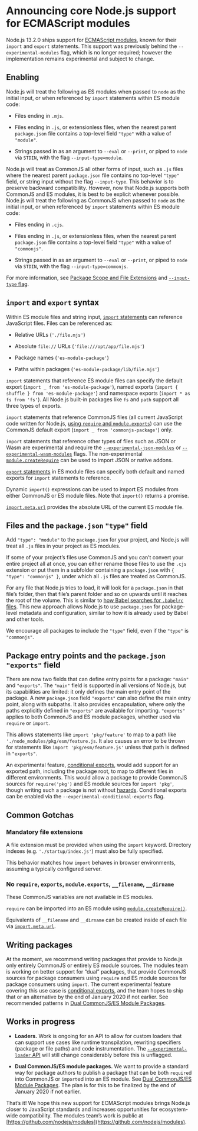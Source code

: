 # Announcing core Node.js support for ECMAScript modules

Node.js 13.2.0 ships support for [ECMAScript modules](https://hacks.mozilla.org/2018/03/es-modules-a-cartoon-deep-dive/), known for their `import` and `export` statements. This support was previously behind the `--experimental-modules` flag, which is no longer required; however the implementation remains experimental and subject to change.

## Enabling

Node.js will treat the following as ES modules when passed to `node` as the initial input, or when referenced by `import` statements within ES module code:

* Files ending in `.mjs`.

* Files ending in `.js`, or extensionless files, when the nearest parent `package.json` file contains a top-level field `"type"` with a value of `"module"`.

* Strings passed in as an argument to `--eval` or `--print`, or piped to `node` via `STDIN`, with the flag `--input-type=module`.

Node.js will treat as CommonJS all other forms of input, such as `.js` files where the nearest parent `package.json` file contains no top-level `"type"` field, or string input without the flag `--input-type`. This behavior is to preserve backward compatibility. However, now that Node.js supports both CommonJS and ES modules, it is best to be explicit whenever possible. Node.js will treat the following as CommonJS when passed to `node` as the initial input, or when referenced by `import` statements within ES module code:

* Files ending in `.cjs`.

* Files ending in `.js`, or extensionless files, when the nearest parent `package.json` file contains a top-level field `"type"` with a value of `"commonjs"`.

* Strings passed in as an argument to `--eval` or `--print`, or piped to `node` via `STDIN`, with the flag `--input-type=commonjs`.

For more information, see [Package Scope and File Extensions](https://nodejs.org/api/esm.html#esm_package_scope_and_file_extensions) and [`--input-type` flag](https://nodejs.org/api/esm.html#esm_code_input_type_code_flag).

## `import` and `export` syntax

Within ES module files and string input, [`import` statements](https://developer.mozilla.org/en-US/docs/Web/JavaScript/Reference/Statements/import) can reference JavaScript files. Files can be referenced as:

- Relative URLs (`'./file.mjs'`)

- Absolute `file://` URLs (`'file:///opt/app/file.mjs'`)

- Package names (`'es-module-package'`)

- Paths within packages (`'es-module-package/lib/file.mjs'`)

`import` statements that reference ES module files can specify the default export (`import _ from 'es-module-package'`), named exports (`import { shuffle } from 'es-module-package'`) and namespace exports (`import * as fs from 'fs'`). All Node.js built-in packages like `fs` and `path` support all three types of exports.

`import` statements that reference CommonJS files (all current JavaScript code written for Node.js, [using `require` and `module.exports`](https://nodejs.org/api/modules.html)) can use the CommonJS default export (`import _ from 'commonjs-package'`) only.

`import` statements that reference other types of files such as JSON or Wasm are experimental and require the [`--experimental-json-modules`](https://nodejs.org/api/esm.html#esm_experimental_json_modules) or [`--experimental-wasm-modules`](https://nodejs.org/api/esm.html#esm_experimental_wasm_modules) flags. The non-experimental [`module.createRequire`](https://nodejs.org/api/modules.html#modules_module_createrequire_filename) can be used to import JSON or native addons.

[`export` statements](https://developer.mozilla.org/en-US/docs/Web/JavaScript/Reference/Statements/export) in ES module files can specify both default and named exports for `import` statements to reference.

Dynamic `import()` expressions can be used to import ES modules from either CommonJS or ES module files. Note that `import()` returns a promise.

[`import.meta.url`](https://nodejs.org/api/esm.html#esm_import_meta) provides the absolute URL of the current ES module file.

## Files and the `package.json` `"type"` field

Add `"type": "module"` to the `package.json` for your project, and Node.js will treat all `.js` files in your project as ES modules.

If some of your project’s files use CommonJS and you can’t convert your entire project all at once, you can either rename those files to use the `.cjs` extension or put them in a subfolder containing a `package.json` with `{ "type": "commonjs" }`, under which all `.js` files are treated as CommonJS.

For any file that Node.js tries to load, it will look for a `package.json` in that file’s folder, then that file’s parent folder and so on upwards until it reaches the root of the volume. This is similar to [how Babel searches for `.babelrc` files](https://babeljs.io/docs/en/config-files#file-relative-configuration). This new approach allows Node.js to use `package.json` for package-level metadata and configuration, similar to how it is already used by Babel and other tools.

We encourage all packages to include the `"type"` field, even if the `"type"` is `"commonjs"`.

## Package entry points and the `package.json` `"exports"` field

There are now two fields that can define entry points for a package: `"main"` and `"exports"`. The `"main"` field is supported in all versions of Node.js, but its capabilities are limited: it only defines the main entry point of the package. A new `package.json` field `"exports"` can also define the main entry point, along with subpaths. It also provides encapsulation, where only the paths explicitly defined in `"exports"` are available for importing. `"exports"` applies to both CommonJS and ES module packages, whether used via `require` or `import`.

This allows statements like `import 'pkg/feature'` to map to a path like `'./node_modules/pkg/esm/feature.js`. It also causes an error to be thrown for statements like `import 'pkg/esm/feature.js'` unless that path is defined in `"exports"`.

An experimental feature, [conditional exports](https://nodejs.org/api/esm.html#esm_conditional_exports), would add support for an exported path, including the package root, to map to different files in different environments. This would allow a package to provide CommonJS sources for `require('pkg')` and ES module sources for `import 'pkg'`, though writing such a package is not without [hazards](https://nodejs.org/api/esm.html#esm_dual_commonjses_module_packages). Conditional exports can be enabled via the `--experimental-conditional-exports` flag.

## Common Gotchas

### Mandatory file extensions

A file extension must be provided when using the `import` keyword. Directory indexes (e.g. `'./startup/index.js'`) must also be fully specified.

This behavior matches how `import` behaves in browser environments, assuming a typically configured server.

### No <code>require</code>, <code>exports</code>, <code>module.exports</code>, <code>\_\_filename</code>, <code>\_\_dirname</code>

These CommonJS variables are not available in ES modules.

`require` can be imported into an ES module using [`module.createRequire()`](https://nodejs.org/api/modules.html#modules_module_createrequire_filename).

Equivalents of `__filename` and `__dirname` can be created inside of each file via [`import.meta.url`](https://nodejs.org/api/esm.html#esm_import_meta).

## Writing packages

At the moment, we recommend writing packages that provide to Node.js only entirely CommonJS or entirely ES module sources. The modules team is working on better support for “dual” packages, that provide CommonJS sources for package consumers using `require` and ES module sources for package consumers using `import`. The current experimental feature covering this use case is [conditional exports](https://nodejs.org/api/esm.html#esm_conditional_exports), and the team hopes to ship that or an alternative by the end of January 2020 if not earlier. See recommended patterns in [Dual CommonJS/ES Module Packages](https://nodejs.org/api/esm.html#esm_dual_commonjses_module_packages).

## Works in progress

- **Loaders.** Work is ongoing for an API to allow for custom loaders that can support use cases like runtime transpilation, rewriting specifiers (package or file paths) and code instrumentation. The [`--experimental-loader` API](https://nodejs.org/api/esm.html#esm_experimental_loader_hooks) will still change considerably before this is unflagged.

- **Dual CommonJS/ES module packages.** We want to provide a standard way for package authors to publish a package that can be both `require`d into CommonJS or `import`ed into an ES module. See [Dual CommonJS/ES Module Packages](https://nodejs.org/api/esm.html#esm_dual_commonjses_module_packages). The plan is for this to be finalized by the end of January 2020 if not earlier.

That’s it! We hope this new support for ECMAScript modules brings Node.js closer to JavaScript standards and increases opportunities for ecosystem-wide compatibility. The modules team’s work is public at [https://github.com/nodejs/modules](https://github.com/nodejs/modules).
